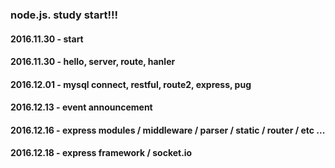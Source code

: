 ### node.js. study start!!!


#### 2016.11.30 - start
#### 2016.11.30 - hello, server, route, hanler
#### 2016.12.01 - mysql connect, restful, route2, express, pug
#### 2016.12.13 - event announcement
#### 2016.12.16 - express modules / middleware / parser / static / router / etc ...
#### 2016.12.18 - express framework / socket.io
